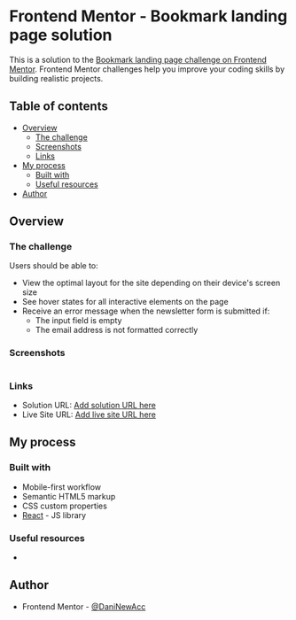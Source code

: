 # Frontend Mentor - Bookmark landing page solution

This is a solution to the [Bookmark landing page challenge on Frontend Mentor](https://www.frontendmentor.io/challenges/bookmark-landing-page-5d0b588a9edda32581d29158). Frontend Mentor challenges help you improve your coding skills by building realistic projects. 

## Table of contents

- [Overview](#overview)
  - [The challenge](#the-challenge)
  - [Screenshots](#screenshots)
  - [Links](#links)
- [My process](#my-process)
  - [Built with](#built-with)
  - [Useful resources](#useful-resources)
- [Author](#author)

## Overview

### The challenge

Users should be able to:

- View the optimal layout for the site depending on their device's screen size
- See hover states for all interactive elements on the page
- Receive an error message when the newsletter form is submitted if:
  - The input field is empty
  - The email address is not formatted correctly

### Screenshots

![]()

### Links

- Solution URL: [Add solution URL here]()
- Live Site URL: [Add live site URL here]()

## My process

### Built with

- Mobile-first workflow
- Semantic HTML5 markup
- CSS custom properties
- [React](https://reactjs.org/) - JS library

### Useful resources

- []()

## Author

- Frontend Mentor - [@DaniNewAcc](https://www.frontendmentor.io/profile/DaniNewAcc)

